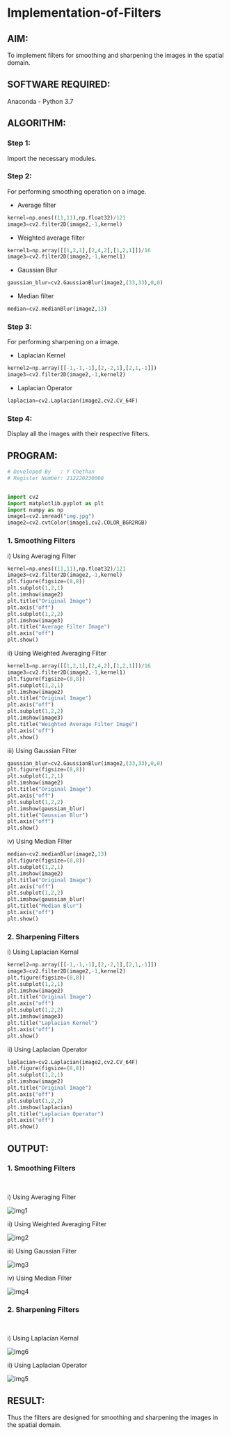# Implementation-of-Filters
## AIM:
To implement filters for smoothing and sharpening the images in the spatial domain.

## SOFTWARE REQUIRED:
Anaconda - Python 3.7

## ALGORITHM:
### Step 1:
Import the necessary modules. 

### Step 2:
For performing smoothing operation on a image. 
- Average filter
```python
kernel=np.ones((11,11),np.float32)/121
image3=cv2.filter2D(image2,-1,kernel)
```
- Weighted average filter
```python
kernel1=np.array([[1,2,1],[2,4,2],[1,2,1]])/16
image3=cv2.filter2D(image2,-1,kernel1)
```
- Gaussian Blur 
```python
gaussian_blur=cv2.GaussianBlur(image2,(33,33),0,0)
```
- Median filter
```python
median=cv2.medianBlur(image2,13)
```

### Step 3:
For performing sharpening on a image.
- Laplacian Kernel
```python
kernel2=np.array([[-1,-1,-1],[2,-2,1],[2,1,-1]])
image3=cv2.filter2D(image2,-1,kernel2)
```
- Laplacian Operator
```python
laplacian=cv2.Laplacian(image2,cv2.CV_64F)
```

### Step 4:
Display all the images with their respective filters.

## PROGRAM:
```python
# Developed By   : Y Chethan
# Register Number: 212220230008


import cv2
import matplotlib.pyplot as plt
import numpy as np
image1=cv2.imread("img.jpg")
image2=cv2.cvtColor(image1,cv2.COLOR_BGR2RGB)
```

### 1. Smoothing Filters

i) Using Averaging Filter
```Python
kernel=np.ones((11,11),np.float32)/121
image3=cv2.filter2D(image2,-1,kernel)
plt.figure(figsize=(8,8))
plt.subplot(1,2,1)
plt.imshow(image2)
plt.title("Original Image")
plt.axis("off")
plt.subplot(1,2,2)
plt.imshow(image3)
plt.title("Average Filter Image")
plt.axis("off")
plt.show()
```
ii) Using Weighted Averaging Filter
```Python
kernel1=np.array([[1,2,1],[2,4,2],[1,2,1]])/16
image3=cv2.filter2D(image2,-1,kernel1)
plt.figure(figsize=(8,8))
plt.subplot(1,2,1)
plt.imshow(image2)
plt.title("Original Image")
plt.axis("off")
plt.subplot(1,2,2)
plt.imshow(image3)
plt.title("Weighted Average Filter Image")
plt.axis("off")
plt.show()
```
iii) Using Gaussian Filter
```Python
gaussian_blur=cv2.GaussianBlur(image2,(33,33),0,0)
plt.figure(figsize=(8,8))
plt.subplot(1,2,1)
plt.imshow(image2)
plt.title("Original Image")
plt.axis("off")
plt.subplot(1,2,2)
plt.imshow(gaussian_blur)
plt.title("Gaussian Blur")
plt.axis("off")
plt.show()
```

iv) Using Median Filter
```Python
median=cv2.medianBlur(image2,13)
plt.figure(figsize=(8,8))
plt.subplot(1,2,1)
plt.imshow(image2)
plt.title("Original Image")
plt.axis("off")
plt.subplot(1,2,2)
plt.imshow(gaussian_blur)
plt.title("Median Blur")
plt.axis("off")
plt.show()
```

### 2. Sharpening Filters
i) Using Laplacian Kernal
```Python
kernel2=np.array([[-1,-1,-1],[2,-2,1],[2,1,-1]])
image3=cv2.filter2D(image2,-1,kernel2)
plt.figure(figsize=(8,8))
plt.subplot(1,2,1)
plt.imshow(image2)
plt.title("Original Image")
plt.axis("off")
plt.subplot(1,2,2)
plt.imshow(image3)
plt.title("Laplacian Kernel")
plt.axis("off")
plt.show()
```
ii) Using Laplacian Operator
```Python
laplacian=cv2.Laplacian(image2,cv2.CV_64F)
plt.figure(figsize=(8,8))
plt.subplot(1,2,1)
plt.imshow(image2)
plt.title("Original Image")
plt.axis("off")
plt.subplot(1,2,2)
plt.imshow(laplacian)
plt.title("Laplacian Operator")
plt.axis("off")
plt.show()
```

## OUTPUT:
### 1. Smoothing Filters
</br>

i) Using Averaging Filter

![img1](https://user-images.githubusercontent.com/75234991/165789631-d2969f61-bfc4-4d5f-9d3e-b5f0e2d738b7.png)

ii) Using Weighted Averaging Filter

![img2](https://user-images.githubusercontent.com/75234991/165789665-4cd57d5e-ac0a-43b6-9024-82825045e7b8.png)

iii) Using Gaussian Filter

![img3](https://user-images.githubusercontent.com/75234991/165789722-754a949f-3655-4b49-a131-3e8c5f08311f.png)

iv) Using Median Filter

![img4](https://user-images.githubusercontent.com/75234991/165789816-f6f3f804-e2e2-4d9f-a89b-94fe9672658f.png)

### 2. Sharpening Filters
</br>

i) Using Laplacian Kernal

![img6](https://user-images.githubusercontent.com/75234991/165789870-42519579-b709-4c0f-a4ba-ae3b7d081f11.png)

ii) Using Laplacian Operator

![img5](https://user-images.githubusercontent.com/75234991/165789898-618c156a-089b-4730-acce-0d54c4c490a6.png)

## RESULT:
Thus the filters are designed for smoothing and sharpening the images in the spatial domain.
